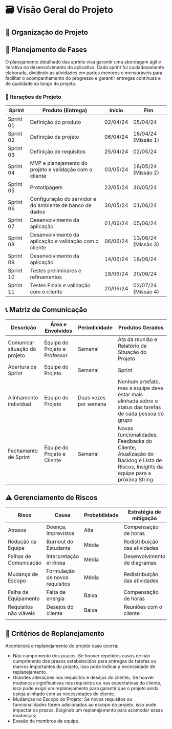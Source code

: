 # 🗃 Visão Geral do Projeto

## 🔨 Organização do Projeto

## 📃 Planejamento de Fases

O planejamento detalhado das sprints visa garantir uma abordagem ágil e
iterativa no desenvolvimento do aplicativo. Cada sprint foi cuidadosamente
elaborada, dividindo as atividades em partes menores e mensuráveis para
facilitar o acompanhamento do progresso e garantir entregas contínuas e de
qualidade ao longo do projeto.

### 📑 Iterações do Projeto

| Sprint    | Produto (Entrega)                                        | Início   | Fim                 |
| --------- | -------------------------------------------------------- | -------- | ------------------- |
| Sprint 01 | Definição do produto                                     | 02/04/24 | 05/04/24            |
| Sprint 02 | Definição de projeto                                     | 06/04/24 | 18/04/24 (Missão 1) |
| Sprint 03 | Definição de requisitos                                  | 25/04/24 | 02/05/24            |
| Sprint 04 | MVP e planejamento do projeto e validação com o cliente  | 03/05/24 | 16/05/24 (Missão 2) |
| Sprint 05 | Prototipagem                                             | 23/05/24 | 30/05/24            |
| Sprint 06 | Configuração do servidor e do ambiente de banco de dados | 30/05/24 | 01/06/24            |
| Sprint 07 | Desenvolvimento da aplicação                             | 01/06/24 | 05/06/24            |
| Sprint 08 | Desenvolvimento da aplicação e validação com o cliente   | 06/06/24 | 13/06/24 (Missão 3) |
| Sprint 09 | Desenvolvimento da aplicação                             | 14/06/24 | 18/06/24            |
| Sprint 10 | Testes preliminares e refinamentos                       | 18/06/24 | 20/06/24            |
| Sprint 11 | Testes Finais e validação com o cliente                  | 20/06/24 | 02/07/24 (Missão 4) |

## 📞 Matriz de Comunicação

| Descrição                     | Área e Envolvidos             | Periodicidade         | Produtos Gerados                                                                                                                 |
| ----------------------------- | ----------------------------- | --------------------- | -------------------------------------------------------------------------------------------------------------------------------- |
| Comunicar situação do projeto | Equipe do Projeto e Professor | Semanal               | Ata da reunião e Relatório de Situação do Projeto                                                                                |
| Abertura de Sprint            | Equipe do Projeto             | Semanal               | Sprint                                                                                                                           |
| Alinhamento individual        | Equipe do Projeto             | Duas vezes por semana | Nenhum artefato, mas a equipe deve estar mais alinhada sobre o status das tarefas de cada pessoa do grupo                        |
| Fechamento de Sprint          | Equipe do Projeto e Cliente   | Semanal               | Novas funcionalidades, Feedbacks do Cliente, Atualização do Backlog e Lista de Riscos, Insights da equipe para a próxima String  |

## ⚠️ Gerenciamento de Riscos

| Risco                  | Causa                          | Probabilidade | Estratégia de mitigação       |
| ---------------------- | ------------------------------ | ------------- | ----------------------------- |
| Atrasos                | Doença, Imprevistos            | Alta          | Compensação de horas          |
| Redução da Equipe      | Burnout do Estudante           | Média         | Redistribuição das atividades |
| Falhas de Comunicação  | Interpretação errônea          | Média         | Desenvolvimento de diagramas  |
| Mudança de Escopo      | Formulação de novos requisitos | Média         | Redistribuição das atividades |
| Falha de Equipamento   | Falta de energia               | Baixa         | Compensação de horas          |
| Requisitos não viáveis | Desejos do cliente             | Baixa         | Reuniões com o cliente        |
|                        |                                |               |                               |

## 🔗 Critérios de Replanejamento
Acontecerá o replanejamento do projeto caso ocorra:
- Não cumprimento dos prazos: Se houver repetidos casos de não cumprimento dos prazos estabelecidos para entregas de tarefas ou marcos importantes do projeto, isso pode indicar a necessidade de replanejamento.
- Grandes alterações nos requisitos e desejos do cliente;: Se houver mudanças significativas nos requisitos ou nas expectativas do cliente, isso pode exigir um replanejamento para garantir que o projeto ainda esteja alinhado com as necessidades do cliente.
- Mudanças no Escopo do Projeto: Se novos requisitos ou funcionalidades forem adicionados ao escopo do projeto, isso pode impactar os prazos. Exigindo um replanejamento para acomodar essas mudanças;
- Evasão de membros da equipe.
